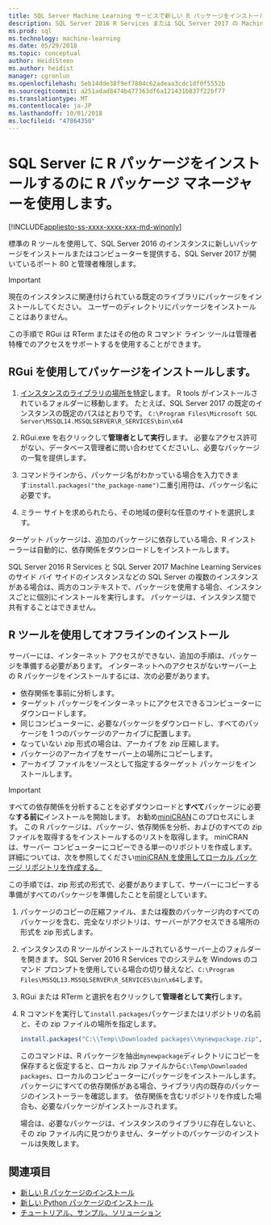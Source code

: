 ```yaml
---
title: SQL Server Machine Learning サービスで新しい R パッケージをインストールする |Microsoft Docs
description: SQL Server 2016 R Services または SQL Server 2017 の Machine Learning Services (In-database) に新しい R パッケージを追加します。
ms.prod: sql
ms.technology: machine-learning
ms.date: 05/29/2018
ms.topic: conceptual
author: HeidiSteen
ms.author: heidist
manager: cgronlun
ms.openlocfilehash: 5eb14dde38f9ef7804c62adeaa3cdc1df0f5552b
ms.sourcegitcommit: a251adad8474b477363df6a121431b837f22bf77
ms.translationtype: MT
ms.contentlocale: ja-JP
ms.lasthandoff: 10/01/2018
ms.locfileid: "47864350"
---
```

# <a name="use-r-package-managers-to-install-r-packages-on-sql-server"></a>SQL Server に R パッケージをインストールするのに R パッケージ マネージャーを使用します。
[!INCLUDE[appliesto-ss-xxxx-xxxx-xxx-md-winonly](../../includes/appliesto-ss-xxxx-xxxx-xxx-md-winonly.md)]

標準の R ツールを使用して、SQL Server 2016 のインスタンスに新しいパッケージをインストールまたはコンピューターを提供する、SQL Server 2017 が開いているポート 80 と管理者権限します。

> [!IMPORTANT] 
> 現在のインスタンスに関連付けられている既定のライブラリにパッケージをインストールしてください。 ユーザーのディレクトリにパッケージをインストールことはありません。

この手順で RGui は RTerm またはその他の R コマンド ライン ツールは管理者特権でのアクセスをサポートするを使用することができます。

## <a name="install-a-package-using-rgui"></a>RGui を使用してパッケージをインストールします。

1. [インスタンスのライブラリの場所を特定](installing-and-managing-r-packages.md)します。 R tools がインストールされているフォルダーに移動します。 たとえば、SQL Server 2017 の既定のインスタンスの既定のパスはとおりです。 `C:\Program Files\Microsoft SQL Server\MSSQL14.MSSQLSERVER\R_SERVICES\bin\x64`

1. RGui.exe を右クリックして**管理者として実行**します。 必要なアクセス許可がない、データベース管理者に問い合わせてくださいし、必要なパッケージの一覧を提供します。

1. コマンドラインから、パッケージ名がわかっている場合を入力できます:`install.packages("the_package-name")`二重引用符は、パッケージ名に必要です。

1. ミラー サイトを求められたら、その地域の便利な任意のサイトを選択します。

ターゲット パッケージは、追加のパッケージに依存している場合、R インストーラーは自動的に、依存関係をダウンロードしをインストールします。

SQL Server 2016 R Services と SQL Server 2017 Machine Learning Services のサイド バイ サイドのインスタンスなどの SQL Server の複数のインスタンスがある場合は、両方のコンテキストで、パッケージを使用する場合、インスタンスごとに個別にインストールを実行します。 パッケージは、インスタンス間で共有することはできません。

## <a name = "bkmk_offlineInstall"></a> R ツールを使用してオフラインのインストール

サーバーには、インターネット アクセスができない、追加の手順は、パッケージを準備する必要があります。 インターネットへのアクセスがないサーバー上の R パッケージをインストールするには、次の必要があります。

+ 依存関係を事前に分析します。
+ ターゲット パッケージをインターネットにアクセスできるコンピューターにダウンロードします。
+ 同じコンピューターに、必要なパッケージをダウンロードし、すべてのパッケージを 1 つのパッケージのアーカイブに配置します。
+ なっていない zip 形式の場合は、アーカイブを zip 圧縮します。
+ パッケージのアーカイブをサーバー上の場所にコピーします。
+ アーカイブ ファイルをソースとして指定するターゲット パッケージをインストールします。

> [!IMPORTANT] 
>  すべての依存関係を分析することを必ずダウンロードと**すべて**パッケージに必要な**する前に**インストールを開始します。 お勧め[miniCRAN](https://mran.microsoft.com/package/miniCRAN)このプロセスにします。 この R パッケージは、パッケージ、依存関係を分析、およびのすべての zip ファイルを取得するをインストールするのリストを取得します。 miniCRAN は、サーバー コンピューターにコピーできる単一のリポジトリを作成します。 詳細については、次を参照してください[miniCRAN を使用してローカル パッケージ リポジトリを作成する。](create-a-local-package-repository-using-minicran.md)

この手順では、zip 形式の形式で、必要がありますして、サーバーにコピーする準備がすべてのパッケージを準備したことを前提としています。

1. パッケージのコピーの圧縮ファイル、または複数のパッケージ内のすべてのパッケージを含む、完全なリポジトリは、サーバーがアクセスできる場所の形式を zip 形式します。

2. インスタンスの R ツールがインストールされているサーバー上のフォルダーを開きます。 SQL Server 2016 R Services でのシステムを Windows のコマンド プロンプトを使用している場合の切り替えなど、`C:\Program Files\MSSQL13.MSSQLSERVER\R_SERVICES\bin\x64`します。

3. RGui または RTerm と選択を右クリックして**管理者として実行**します。

4. R コマンドを実行して`install.packages`パッケージまたはリポジトリの名前と、その zip ファイルの場所を指定します。

    ```R
    install.packages("C:\\Temp\\Downloaded packages\\mynewpackage.zip", repos=NULL)
    ```

    このコマンドは、R パッケージを抽出`mynewpackage`ディレクトリにコピーを保存すると仮定すると、ローカル zip ファイルから`C:\Temp\Downloaded packages`、ローカルのコンピューターにパッケージをインストールします。 パッケージにすべての依存関係がある場合、ライブラリ内の既存のパッケージのインストーラーを確認します。 依存関係を含むリポジトリを作成した場合も、必要なパッケージがインストールされます。

    場合は、必要なパッケージは、インスタンスのライブラリに存在しないと、その zip ファイル内に見つかりません、ターゲットのパッケージのインストールは失敗します。

## <a name="see-also"></a>関連項目

+ [新しい R パッケージのインストール](install-additional-r-packages-on-sql-server.md)
+ [新しい Python パッケージのインストール](../python/install-additional-python-packages-on-sql-server.md)
+ [チュートリアル、サンプル、ソリューション](../tutorials/machine-learning-services-tutorials.md)
